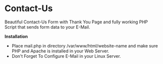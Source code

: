 # Contact-Us
Beautiful Contact-Us Form with Thank You Page and fully working PHP Script that sends form data to your E-Mail. 

**Installation**

- Place mail.php in directory /var/www/html/website-name and make sure PHP and Apache is installed in your Web Server.
- Don't Forget To Configure E-Mail in your Linux Server. 

